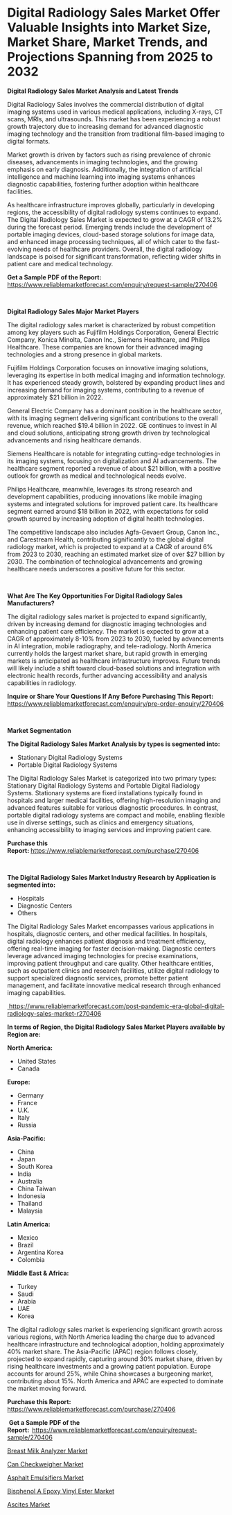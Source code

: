 <p><h1>Digital Radiology Sales Market Offer Valuable Insights into Market Size, Market Share, Market Trends, and Projections Spanning from 2025 to 2032</h1></p><p><strong>Digital Radiology Sales Market Analysis and Latest Trends</strong></p>
<p><p>Digital Radiology Sales involves the commercial distribution of digital imaging systems used in various medical applications, including X-rays, CT scans, MRIs, and ultrasounds. This market has been experiencing a robust growth trajectory due to increasing demand for advanced diagnostic imaging technology and the transition from traditional film-based imaging to digital formats. </p><p>Market growth is driven by factors such as rising prevalence of chronic diseases, advancements in imaging technologies, and the growing emphasis on early diagnosis. Additionally, the integration of artificial intelligence and machine learning into imaging systems enhances diagnostic capabilities, fostering further adoption within healthcare facilities.</p><p>As healthcare infrastructure improves globally, particularly in developing regions, the accessibility of digital radiology systems continues to expand. The Digital Radiology Sales Market is expected to grow at a CAGR of 13.2% during the forecast period. Emerging trends include the development of portable imaging devices, cloud-based storage solutions for image data, and enhanced image processing techniques, all of which cater to the fast-evolving needs of healthcare providers. Overall, the digital radiology landscape is poised for significant transformation, reflecting wider shifts in patient care and medical technology.</p></p>
<p><strong>Get a Sample PDF of the Report:&nbsp;</strong> <a href="https://www.reliablemarketforecast.com/enquiry/request-sample/270406?utm_campaign=1842&utm_medium=2&utm_source=Github&utm_content=ia&utm_term=30032025&utm_id=digital-radiology-sales">https://www.reliablemarketforecast.com/enquiry/request-sample/270406</a></p>
<p>&nbsp;</p>
<p><strong>Digital Radiology Sales Major Market Players</strong></p>
<p><p>The digital radiology sales market is characterized by robust competition among key players such as Fujifilm Holdings Corporation, General Electric Company, Konica Minolta, Canon Inc., Siemens Healthcare, and Philips Healthcare. These companies are known for their advanced imaging technologies and a strong presence in global markets.</p><p>Fujifilm Holdings Corporation focuses on innovative imaging solutions, leveraging its expertise in both medical imaging and information technology. It has experienced steady growth, bolstered by expanding product lines and increasing demand for imaging systems, contributing to a revenue of approximately $21 billion in 2022.</p><p>General Electric Company has a dominant position in the healthcare sector, with its imaging segment delivering significant contributions to the overall revenue, which reached $19.4 billion in 2022. GE continues to invest in AI and cloud solutions, anticipating strong growth driven by technological advancements and rising healthcare demands.</p><p>Siemens Healthcare is notable for integrating cutting-edge technologies in its imaging systems, focusing on digitalization and AI advancements. The healthcare segment reported a revenue of about $21 billion, with a positive outlook for growth as medical and technological needs evolve.</p><p>Philips Healthcare, meanwhile, leverages its strong research and development capabilities, producing innovations like mobile imaging systems and integrated solutions for improved patient care. Its healthcare segment earned around $18 billion in 2022, with expectations for solid growth spurred by increasing adoption of digital health technologies.</p><p>The competitive landscape also includes Agfa-Gevaert Group, Canon Inc., and Carestream Health, contributing significantly to the global digital radiology market, which is projected to expand at a CAGR of around 6% from 2023 to 2030, reaching an estimated market size of over $27 billion by 2030. The combination of technological advancements and growing healthcare needs underscores a positive future for this sector.</p></p>
<p>&nbsp;</p>
<p><strong>What Are The Key Opportunities For Digital Radiology Sales Manufacturers?</strong></p>
<p><p>The digital radiology sales market is projected to expand significantly, driven by increasing demand for diagnostic imaging technologies and enhancing patient care efficiency. The market is expected to grow at a CAGR of approximately 8-10% from 2023 to 2030, fueled by advancements in AI integration, mobile radiography, and tele-radiology. North America currently holds the largest market share, but rapid growth in emerging markets is anticipated as healthcare infrastructure improves. Future trends will likely include a shift toward cloud-based solutions and integration with electronic health records, further advancing accessibility and analysis capabilities in radiology.</p></p>
<p><strong>Inquire or Share Your Questions If Any Before Purchasing This Report:</strong> <a href="https://www.reliablemarketforecast.com/enquiry/pre-order-enquiry/270406?utm_campaign=1842&utm_medium=2&utm_source=Github&utm_content=ia&utm_term=30032025&utm_id=digital-radiology-sales">https://www.reliablemarketforecast.com/enquiry/pre-order-enquiry/270406</a></p>
<p>&nbsp;</p>
<p><strong>Market Segmentation</strong></p>
<p><strong>The Digital Radiology Sales Market Analysis by types is segmented into:</strong></p>
<p><ul><li>Stationary Digital Radiology Systems</li><li>Portable Digital Radiology Systems</li></ul></p>
<p><p>The Digital Radiology Sales Market is categorized into two primary types: Stationary Digital Radiology Systems and Portable Digital Radiology Systems. Stationary systems are fixed installations typically found in hospitals and larger medical facilities, offering high-resolution imaging and advanced features suitable for various diagnostic procedures. In contrast, portable digital radiology systems are compact and mobile, enabling flexible use in diverse settings, such as clinics and emergency situations, enhancing accessibility to imaging services and improving patient care.</p></p>
<p><strong>Purchase this Report:&nbsp;</strong><a href="https://www.reliablemarketforecast.com/purchase/270406?utm_campaign=1842&utm_medium=2&utm_source=Github&utm_content=ia&utm_term=30032025&utm_id=digital-radiology-sales">https://www.reliablemarketforecast.com/purchase/270406</a></p>
<p>&nbsp;</p>
<p><strong>The Digital Radiology Sales Market Industry Research by Application is segmented into:</strong></p>
<p><ul><li>Hospitals</li><li>Diagnostic Centers</li><li>Others</li></ul></p>
<p><p>The Digital Radiology Sales Market encompasses various applications in hospitals, diagnostic centers, and other medical facilities. In hospitals, digital radiology enhances patient diagnosis and treatment efficiency, offering real-time imaging for faster decision-making. Diagnostic centers leverage advanced imaging technologies for precise examinations, improving patient throughput and care quality. Other healthcare entities, such as outpatient clinics and research facilities, utilize digital radiology to support specialized diagnostic services, promote better patient management, and facilitate innovative medical research through enhanced imaging capabilities.</p></p>
<p><a href="https://www.reliablemarketforecast.com/post-pandemic-era-global-digital-radiology-sales-market-r270406?utm_campaign=1842&utm_medium=2&utm_source=Github&utm_content=ia&utm_term=30032025&utm_id=digital-radiology-sales">&nbsp;https://www.reliablemarketforecast.com/post-pandemic-era-global-digital-radiology-sales-market-r270406</a></p>
<p><strong>In terms of Region, the Digital Radiology Sales Market Players available by Region are:</strong></p>
<p>
    <p> <strong> North America: </strong>
        <ul>
            <li>United States</li>
            <li>Canada</li>
        </ul>
        </p> 
    <p> <strong> Europe: </strong>
        <ul>
            <li>Germany</li>
            <li>France</li>
            <li>U.K.</li>
            <li>Italy</li>
            <li>Russia</li>
        </ul>
        </p> 
    <p> <strong> Asia-Pacific: </strong>
        <ul>
            <li>China</li>
            <li>Japan</li>
            <li>South Korea</li>
            <li>India</li>
            <li>Australia</li>
            <li>China Taiwan</li>
            <li>Indonesia</li>
            <li>Thailand</li>
            <li>Malaysia</li>
        </ul>
        </p> 
    <p> <strong> Latin America: </strong>
        <ul>
            <li>Mexico</li>
            <li>Brazil</li>
            <li>Argentina Korea</li>
            <li>Colombia</li>
        </ul>
        </p> 
    <p> <strong> Middle East & Africa: </strong>
        <ul>
            <li>Turkey</li>
            <li>Saudi</li>
            <li>Arabia</li>
            <li>UAE</li>
            <li>Korea</li>
        </ul>
    </p>
    </p>
<p><p>The digital radiology sales market is experiencing significant growth across various regions, with North America leading the charge due to advanced healthcare infrastructure and technological adoption, holding approximately 40% market share. The Asia-Pacific (APAC) region follows closely, projected to expand rapidly, capturing around 30% market share, driven by rising healthcare investments and a growing patient population. Europe accounts for around 25%, while China showcases a burgeoning market, contributing about 15%. North America and APAC are expected to dominate the market moving forward.</p></p>
<p><strong>Purchase this Report: </strong><a href="https://www.reliablemarketforecast.com/purchase/270406?utm_campaign=1842&utm_medium=2&utm_source=Github&utm_content=ia&utm_term=30032025&utm_id=digital-radiology-sales">https://www.reliablemarketforecast.com/purchase/270406</a></p>
<p>&nbsp;<strong>Get a Sample PDF of the Report:&nbsp;&nbsp;</strong><a href="https://www.reliablemarketforecast.com/enquiry/request-sample/270406?utm_campaign=1842&utm_medium=2&utm_source=Github&utm_content=ia&utm_term=30032025&utm_id=digital-radiology-sales">https://www.reliablemarketforecast.com/enquiry/request-sample/270406</a></p>
<p><strong></strong></p>
<p><p><a href="https://github.com/sacmatidora/Market-Research-Report-List-1/blob/main/breast-milk-analyzer-market.md?utm_campaign=1842&utm_medium=2&utm_source=Github&utm_content=ia&utm_term=30032025&utm_id=digital-radiology-sales">Breast Milk Analyzer Market</a></p><p><a href="https://github.com/zalubakoraka/Market-Research-Report-List-1/blob/main/can-checkweigher-market.md?utm_campaign=1842&utm_medium=2&utm_source=Github&utm_content=ia&utm_term=30032025&utm_id=digital-radiology-sales">Can Checkweigher Market</a></p><p><a href="https://github.com/cingozascard/Market-Research-Report-List-1/blob/main/asphalt-emulsifiers-market.md?utm_campaign=1842&utm_medium=2&utm_source=Github&utm_content=ia&utm_term=30032025&utm_id=digital-radiology-sales">Asphalt Emulsifiers Market</a></p><p><a href="https://github.com/airitaursela/Market-Research-Report-List-1/blob/main/bisphenol-a-epoxy-vinyl-ester-market.md?utm_campaign=1842&utm_medium=2&utm_source=Github&utm_content=ia&utm_term=30032025&utm_id=digital-radiology-sales">Bisphenol A Epoxy Vinyl Ester Market</a></p><p><a href="https://github.com/ardgenoud/Market-Research-Report-List-1/blob/main/ascites-market.md?utm_campaign=1842&utm_medium=2&utm_source=Github&utm_content=ia&utm_term=30032025&utm_id=digital-radiology-sales">Ascites Market</a></p></p>